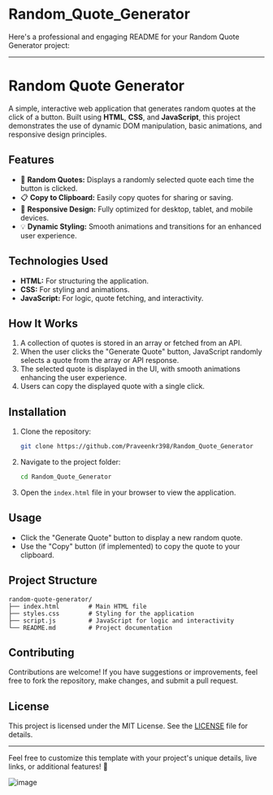 # Random_Quote_Generator

Here's a professional and engaging README for your Random Quote Generator project:

---

# Random Quote Generator

A simple, interactive web application that generates random quotes at the click of a button. Built using **HTML**, **CSS**, and **JavaScript**, this project demonstrates the use of dynamic DOM manipulation, basic animations, and responsive design principles.

## Features

- 🎲 **Random Quotes:** Displays a randomly selected quote each time the button is clicked.
- 📋 **Copy to Clipboard:** Easily copy quotes for sharing or saving.
- 🎨 **Responsive Design:** Fully optimized for desktop, tablet, and mobile devices.
- 💡 **Dynamic Styling:** Smooth animations and transitions for an enhanced user experience.



## Technologies Used

- **HTML:** For structuring the application.
- **CSS:** For styling and animations.
- **JavaScript:** For logic, quote fetching, and interactivity.

## How It Works

1. A collection of quotes is stored in an array or fetched from an API.
2. When the user clicks the "Generate Quote" button, JavaScript randomly selects a quote from the array or API response.
3. The selected quote is displayed in the UI, with smooth animations enhancing the user experience.
4. Users can copy the displayed quote with a single click.

## Installation

1. Clone the repository:
   ```bash
   git clone https://github.com/Praveenkr398/Random_Quote_Generator
   ```
2. Navigate to the project folder:
   ```bash
   cd Random_Quote_Generator
   ```
3. Open the `index.html` file in your browser to view the application.

## Usage

- Click the "Generate Quote" button to display a new random quote.
- Use the "Copy" button (if implemented) to copy the quote to your clipboard.

## Project Structure

```
random-quote-generator/
├── index.html        # Main HTML file
├── styles.css        # Styling for the application
├── script.js         # JavaScript for logic and interactivity
└── README.md         # Project documentation
```

## Contributing

Contributions are welcome! If you have suggestions or improvements, feel free to fork the repository, make changes, and submit a pull request.

## License

This project is licensed under the MIT License. See the [LICENSE](LICENSE) file for details.

---

Feel free to customize this template with your project's unique details, live links, or additional features! 🚀

![image](https://github.com/user-attachments/assets/3a7e542d-179f-4f3e-a231-04ebc4050c3f)
